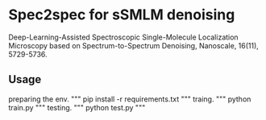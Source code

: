 # Spec2spec for sSMLM denoising

Deep-Learning-Assisted Spectroscopic Single-Molecule Localization Microscopy based on Spectrum-to-Spectrum Denoising, Nanoscale, 16(11), 5729-5736.

## Usage
preparing the env.
"""
pip install -r requirements.txt
"""
traing.
"""
python train.py
"""
testing.
"""
python test.py
"""


